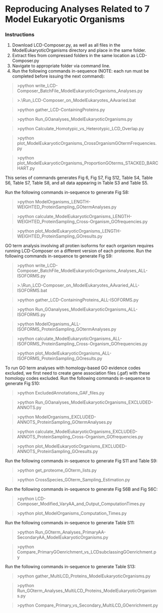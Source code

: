 # Reproducing Analyses Related to 7 Model Eukaryotic Organisms

### Instructions
1. Download LCD-Composer.py, as well as all files in the ModelEukaryoticOrganisms directory and place in the same folder.
2. Extract files from compressed folders in the same location as LCD-Composer.py
4. Navigate to appropriate folder via command line.
5. Run the following commands in-sequence (NOTE: each run must be completed before issuing the next command):

>\>python write_LCD-Composer_BatchFile_ModelEukaryoticOrganisms_Analyses.py

>\>.\Run_LCD-Composer_on_ModelEukaryotes_AAvaried.bat

>\>python gather_LCD-ContainingProteins.py

>\>python Run_GOanalyses_ModelEukaryoticOrganisms.py

>\>python Calculate_Homotypic_vs_Heterotypic_LCD_Overlap.py

>\>python plot_ModelEukaryoticOrganisms_CrossOrganismGOtermFrequencies.py

>\>python plot_ModelEukaryoticOrganisms_ProportionGOterms_STACKED_BARCHART.py

This series of commands generates Fig 6, Fig S7, Fig S12, Table S4, Table S6, Table S7, Table S8, and all data appearing in Table S3 and Table S5.

Run the following commands in-sequence to generate Fig S8:

>\>python ModelOrganisms_LENGTH-WEIGHTED_ProteinSampling_GOtermAnalyses.py

>\>python calculate_ModelEukaryoticOrganisms_LENGTH-WEIGHTED_ProteinSampling_Cross-Organism_GOfrequencies.py

>\>python plot_ModelEukaryoticOrganisms_LENGTH-WEIGHTED_ProteinSampling_GOresults.py

GO term analysis involving all protien isoforms for each organism requires running LCD-Composer on a different version of each proteome. Run the following commands in-sequence to generate Fig S9:

>\>python write_LCD-Composer_BatchFile_ModelEukaryoticOrganisms_Analyses_ALL-ISOFORMS.py

>\>.\Run_LCD-Composer_on_ModelEukaryotes_AAvaried_ALL-ISOFORMS.bat

>\>python gather_LCD-ContainingProteins_ALL-ISOFORMS.py

>\>python Run_GOanalyses_ModelEukaryoticOrganisms_ALL-ISOFORMS.py

>\>python ModelOrganisms_ALL-ISOFORMS_ProteinSampling_GOtermAnalyses.py

>\>python calculate_ModelEukaryoticOrganisms_ALL-ISOFORMS_ProteinSampling_Cross-Organism_GOfrequencies.py

>\>python plot_ModelEukaryoticOrganisms_ALL-ISOFORMS_ProteinSampling_GOresults.py

To run GO term analyses with homology-based GO evidence codes excluded, we first need to create gene association files (.gaf) with these homology codes excluded. Run the following commands in-sequence to generate Fig S10:

>\>python ExcludedAnnotations_GAF_files.py

>\>python Run_GOanalyses_ModelEukaryoticOrganisms_EXCLUDED-ANNOTS.py

>\>python ModelOrganisms_EXCLUDED-ANNOTS_ProteinSampling_GOtermAnalyses.py

>\>python calculate_ModelEukaryoticOrganisms_EXCLUDED-ANNOTS_ProteinSampling_Cross-Organism_GOfrequencies.py

>\>python plot_ModelEukaryoticOrganisms_EXCLUDED-ANNOTS_ProteinSampling_GOresults.py

Run the following commands in-sequence to generate Fig S11 and Table S9:

>\>python get_proteome_GOterm_lists.py

>\>python CrossSpecies_GOterm_Sampling_Estimation.py

Run the following commands in-sequence to generate Fig S6B and Fig S6C:

>\>python LCD-Composer_Modified_VaryAA_and_Output_ComputationTimes.py

>\>python plot_ModelOrganisms_Computation_Times.py

Run the following commands in-sequence to generate Table S11:

>\>python Run_GOterm_Analyses_PrimaryAA-SecondaryAA_ModelEukaryoticOrganisms.py

>\>python Compare_PrimaryGOenrichment_vs_LCDsubclassingGOenrichment.py

Run the following commands in-sequence to generate Table S13:

>\>python gather_MultiLCD_Proteins_ModelEukaryoticOrganisms.py

>\>python Run_GOterm_Analyses_MultiLCD_Proteins_ModelEukaryoticOrganisms.py

>\>python Compare_Primary_vs_Secondary_MultiLCD_GOenrichment.py
